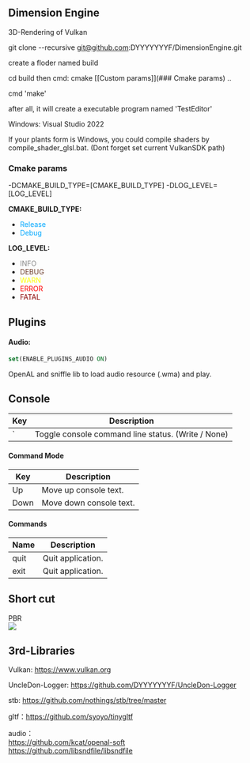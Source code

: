 ## Dimension Engine
3D-Rendering of Vulkan 

git clone --recursive git@github.com:DYYYYYYYF/DimensionEngine.git  

create a floder named build

cd build then cmd: cmake [[Custom params]](### Cmake params) ..

cmd 'make'

after all, it will create a executable program named 'TestEditor'

Windows: Visual Studio 2022

If your plants form is Windows, you could compile shaders by compile_shader_glsl.bat. (Dont forget set current VulkanSDK path)

### Cmake params

-DCMAKE_BUILD_TYPE=[CMAKE_BUILD_TYPE]
-DLOG_LEVEL=[LOG_LEVEL]

**CMAKE_BUILD_TYPE:**

* <font color=#00a8ff>Release</font>
* <font color=#00a8ff>Debug</font>

**LOG_LEVEL:**

* <font color=#88888888>INFO </font>
* <font color=#6c3d2c>DEBUG </font>
* <font color=Yellow>WARN </font>
* <font color=Red>ERROR</font>
* <font color=#8b0000>FATAL </font>

## Plugins

#### Audio: 

``` cmake
set(ENABLE_PLUGINS_AUDIO ON)
```

OpenAL and sniffle lib to load audio resource (.wma) and play.

## Console

| Key  | Description                                        |
| ---- | -------------------------------------------------- |
| `    | Toggle console command line status. (Write / None) |

#### Command Mode

| Key  | Description             |
| ---- | ----------------------- |
| Up   | Move up console text.   |
| Down | Move down console text. |

#### Commands

| Name | Description       |
| ---- | ----------------- |
| quit | Quit application. |
| exit | Quit application. |

## Short cut

PBR  
![](Assets/Shortcuts/PBR.png)



## 3rd-Libraries

Vulkan: https://www.vulkan.org

UncleDon-Logger: https://github.com/DYYYYYYYF/UncleDon-Logger

stb: https://github.com/nothings/stb/tree/master  

gltf：https://github.com/syoyo/tinygltf  

audio：  
https://github.com/kcat/openal-soft  
https://github.com/libsndfile/libsndfile

